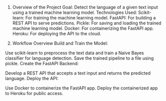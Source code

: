 1. Overview of the Project
Goal:
Detect the language of a given text input using a trained machine learning model.
Technologies Used:
Scikit-learn: For training the machine learning model.
FastAPI: For building a REST API to serve predictions.
Pickle: For saving and loading the trained machine learning model.
Docker: For containerizing the FastAPI app.
Heroku: For deploying the API to the cloud.


2. Workflow Overview
Build and Train the Model:

Use scikit-learn to preprocess the text data and train a Naive Bayes classifier for language detection.
Save the trained pipeline to a file using pickle.
Create the FastAPI Backend:

Develop a REST API that accepts a text input and returns the predicted language.
Deploy the API:

Use Docker to containerize the FastAPI app.
Deploy the containerized app to Heroku for public access.
